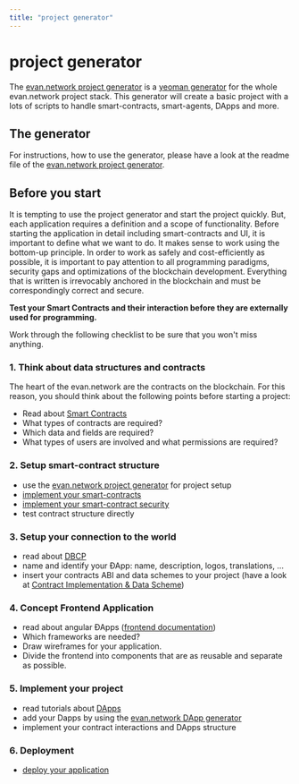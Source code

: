 ```yaml
---
title: "project generator"
---
```

# project generator

The [evan.network project generator](https://github.com/evannetwork/generator-evan) is a [yeoman generator](http://yeoman.io/) for the whole evan.network project
stack. This generator will create a basic project with a lots of scripts to handle smart-contracts,
smart-agents, DApps and more.

## The generator

For instructions, how to use the generator, please have a look at the readme file of the [evan.network project generator](https://github.com/evannetwork/generator-evan). 

## Before you start

It is tempting to use the project generator and start the project quickly. But, each application
requires a definition and a scope of functionality. Before starting the application in detail
including smart-contracts and UI, it is important to define what we want to do. It makes sense to
work using the bottom-up principle. In order to work as safely and cost-efficiently as possible, it
is important to pay attention to all programming paradigms, security gaps and optimizations of the
blockchain development. Everything that is written is irrevocably anchored in the blockchain and
must be correspondingly correct and secure.

<b>Test your Smart Contracts and their interaction before they are externally used for
programming.</b>

Work through the following checklist to be sure that you won't miss anything.

### 1. Think about data structures and contracts

The heart of the evan.network are the contracts on the blockchain. For this reason, you should think
about the following points before starting a project:

- Read about [Smart Contracts](/dev/smart-contracts)
- What types of contracts are required?
- Which data and fields are required?
- What types of users are involved and what permissions are required?

### 2. Setup smart-contract structure
- use the [evan.network project generator](https://github.com/evannetwork/generator-evan) for project setup
- [implement your smart-contracts](dev/hello-world)
- [implement your smart-contract security](dev/security)
- test contract structure directly

### 3. Setup your connection to the world
- read about [DBCP](/dev/dbcp)
- name and identify your ÐApp: name, description, logos, translations, ...
- insert your contracts ABI and data schemes to your project (have a look at [Contract Implementation & Data Scheme](http://localhost:4000/dapps/angular/task-data-contract))

### 4. Concept Frontend Application
- read about angular ÐApps ([frontend documentation](/dapps/basics))
- Which frameworks are needed?
- Draw wireframes for your application.
- Divide the frontend into components that are as reusable and separate as possible.

### 5. Implement your project
- read tutorials about [DApps](/dapps/introduction)
- add your Dapps by using the [evan.network DApp generator](https://github.com/evannetwork/generator-evan/tree/develop#generate-dapp)
- implement your contract interactions and DApps structure

### 6. Deployment
- [deploy your application](/dev/deployment)
